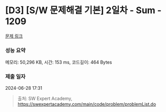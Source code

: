 # [D3] [S/W 문제해결 기본] 2일차 - Sum - 1209 

[문제 링크](https://swexpertacademy.com/main/code/problem/problemDetail.do?contestProbId=AV13_BWKACUCFAYh) 

### 성능 요약

메모리: 50,296 KB, 시간: 153 ms, 코드길이: 464 Bytes

### 제출 일자

2024-06-28 17:31



> 출처: SW Expert Academy, https://swexpertacademy.com/main/code/problem/problemList.do
